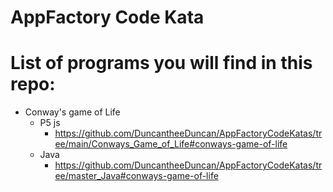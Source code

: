 # AppFactory Code Kata


# List of programs you will find in this repo:
 - Conway's game of Life
    - P5 js
   	  - https://github.com/DuncantheeDuncan/AppFactoryCodeKatas/tree/main/Conways_Game_of_Life#conways-game-of-life
    - Java
      - https://github.com/DuncantheeDuncan/AppFactoryCodeKatas/tree/master_Java#conways-game-of-life
